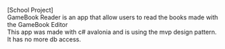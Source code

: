 [School Project]</br>
GameBook Reader is an app that allow users to read the books made with the GameBook Editor</br>
This app was made with c# avalonia and is using the mvp design pattern.</br>
It has no more db access.
